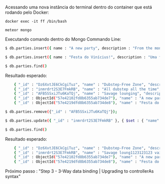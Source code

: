 


Acessando uma nova instância do terminal dentro do container que está rodando pelo Docker:

```
docker exec -it ff /bin/bash
```

```
meteor mongo
```

Executando comando dentro do Mongo Commando Line:

```bash
$ db.parties.insert({ name : "A new party", description : "From the mongo console!"});
```

```bash
$ db.parties.insert({ name : "Festa do Vinícius!", description : "Uma festa bem legal inserida pelo console."}, { name : "Esse é um novo registro inserido na mesma linha porém de um objeto diferente!", description : "Tudo isso inserido via mongo pelo terminal!"})
```

```bash
$ db.parties.find()
```

Resultado esperado:

```bash
	{ "_id" : "Dz6XxtJE6CkCgiTuz", "name" : "Dubstep-Free Zone", "description" : "Fast just got faster with Nexus S." }
	{ "_id" : "inmrdrt2S3E7FmkRB", "name" : "All dubstep all the time", "description" : "Get it on!" }
	{ "_id" : "AFB5SSxiJTu6KaTQj", "name" : "Savage lounging", "description" : "Leisure suit required. And only fiercest manners." }
	{ "_id" : ObjectId("57e42102fd8b6355ab734de7"), "name" : "A new party", "description" : "From the mongo console!" }
	{ "_id" : ObjectId("57e4219dfd8b6355ab734de8"), "name" : "Festa do Vinícius!", "description" : "Uma festa bem legal inserida pelo console." }
```
```bash
$ db.parties.remove({"_id" : "AFB5SSxiJTu6KaTQj"});
```

```bash
$ db.parties.update({ "_id" : "inmrdrt2S3E7FmkRB" }, { $set : { "name" : "Savage loung1123123123 vaiviaiviaviaiviaivaiviaivavi vaiiiiiiing2" }});
```

```bash
$ db.parties.find()
```

Resultado esperado:
```bash
	{ "_id" : "Dz6XxtJE6CkCgiTuz", "name" : "Dubstep-Free Zone", "description" : "Fast just got faster with Nexus S." }
	{ "_id" : "inmrdrt2S3E7FmkRB", "name" : "Savage loung1123123123 vaiviaiviaviaiviaivaiviaivavi vaiiiiiiing2", "description" : "Get it on!" }
	{ "_id" : ObjectId("57e42102fd8b6355ab734de7"), "name" : "A new party", "description" : "From the mongo console!" }
	{ "_id" : ObjectId("57e4219dfd8b6355ab734de8"), "name" : "Festa do Vinícius!", "description" : "Uma festa bem legal inserida pelo console." }
```

Próximo passo : "Step 3 - 3-Way data binding | Upgrading to controllerAs syntax"
